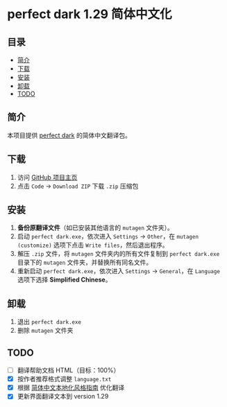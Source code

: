 # perfect dark 1.29 简体中文化

## 目录

- [简介](#简介)
- [下载](#下载)
- [安装](#安装)
- [卸载](#卸载)
- [TODO](#TODO)

## 简介

本项目提供 [perfect dark](https://zh.wikipedia.org/zh-cn/Perfect_Dark) 的简体中文翻译包。

## 下载

1. 访问 [GitHub 项目主页](https://github.com/mike2718/mutagen)
2. 点击 `Code` → `Download ZIP` 下载 `.zip` 压缩包

## 安装

1. **备份原翻译文件**（如已安装其他语言的 `mutagen` 文件夹）。
2. 启动 `perfect dark.exe`，依次进入 `Settings` → `Other`，在 `mutagen (customize)` 选项下点击 `Write files`，然后退出程序。
3. 解压 `.zip` 文件，将 `mutagen` 文件夹内的所有文件复制到 `perfect dark.exe` 目录下的 `mutagen` 文件夹，并替换所有同名文件。
4. 重新启动 `perfect dark.exe`，依次进入 `Settings` → `General`，在 `Language` 选项下选择 **Simplified Chinese**。

## 卸载

1. 退出 `perfect dark.exe`
2. 删除 `mutagen` 文件夹

## TODO

- [ ] 翻译帮助文档 HTML（目标：100%）
- [x] 按作者推荐格式调整 `language.txt`
- [x] 根据 [简体中文本地化风格指南](https://download.microsoft.com/download/1/5/9/159cb91c-b61b-4385-97ca-80ccc7ff1fa0/zho-chn-StyleGuide.pdf) 优化翻译
- [x] 更新界面翻译文本到 version 1.29
